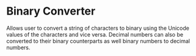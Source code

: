 Binary Converter
================

Allows user to convert a string of characters to binary using the Unicode values of the characters and vice versa.
Decimal numbers can also be converted to their binary counterparts as well binary numbers to decimal numbers.